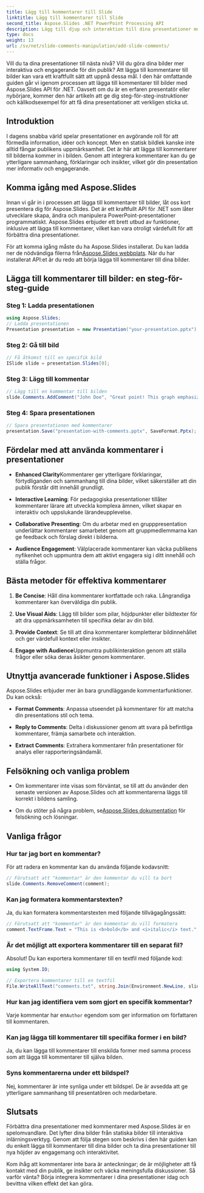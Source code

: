 ```yaml
---
title: Lägg till kommentarer till Slide
linktitle: Lägg till kommentarer till Slide
second_title: Aspose.Slides .NET PowerPoint Processing API
description: Lägg till djup och interaktion till dina presentationer med Aspose.Slides API. Lär dig hur du enkelt integrerar kommentarer i dina bilder med .NET. Förbättra engagemanget och fängsla din publik.
type: docs
weight: 13
url: /sv/net/slide-comments-manipulation/add-slide-comments/
---
```


Vill du ta dina presentationer till nästa nivå? Vill du göra dina bilder mer interaktiva och engagerande för din publik? Att lägga till kommentarer till bilder kan vara ett kraftfullt sätt att uppnå dessa mål. I den här omfattande guiden går vi igenom processen att lägga till kommentarer till bilder med Aspose.Slides API för .NET. Oavsett om du är en erfaren presentatör eller nybörjare, kommer den här artikeln att ge dig steg-för-steg-instruktioner och källkodsexempel för att få dina presentationer att verkligen sticka ut.

## Introduktion

I dagens snabba värld spelar presentationer en avgörande roll för att förmedla information, idéer och koncept. Men en statisk bildlek kanske inte alltid fångar publikens uppmärksamhet. Det är här att lägga till kommentarer till bilderna kommer in i bilden. Genom att integrera kommentarer kan du ge ytterligare sammanhang, förklaringar och insikter, vilket gör din presentation mer informativ och engagerande.

## Komma igång med Aspose.Slides

Innan vi går in i processen att lägga till kommentarer till bilder, låt oss kort presentera dig för Aspose.Slides. Det är ett kraftfullt API för .NET som låter utvecklare skapa, ändra och manipulera PowerPoint-presentationer programmatiskt. Aspose.Slides erbjuder ett brett utbud av funktioner, inklusive att lägga till kommentarer, vilket kan vara otroligt värdefullt för att förbättra dina presentationer.

 För att komma igång måste du ha Aspose.Slides installerat. Du kan ladda ner de nödvändiga filerna från[Aspose.Slides webbplats](https://releases.aspose.com/slides/net/). När du har installerat API:et är du redo att börja lägga till kommentarer till dina bilder.

## Lägga till kommentarer till bilder: en steg-för-steg-guide

### Steg 1: Ladda presentationen

```csharp
using Aspose.Slides;
// Ladda presentationen
Presentation presentation = new Presentation("your-presentation.pptx");
```

### Steg 2: Gå till bild

```csharp
// Få åtkomst till en specifik bild
ISlide slide = presentation.Slides[0];
```

### Steg 3: Lägg till kommentar

```csharp
// Lägg till en kommentar till bilden
slide.Comments.AddComment("John Doe", "Great point! This graph emphasizes the upward trend.", new DateTime(2023, 8, 29));
```

### Steg 4: Spara presentationen

```csharp
// Spara presentationen med kommentarer
presentation.Save("presentation-with-comments.pptx", SaveFormat.Pptx);
```

## Fördelar med att använda kommentarer i presentationer

- **Enhanced Clarity**Kommentarer ger ytterligare förklaringar, förtydliganden och sammanhang till dina bilder, vilket säkerställer att din publik förstår ditt innehåll grundligt.

- **Interactive Learning**: För pedagogiska presentationer tillåter kommentarer lärare att utveckla komplexa ämnen, vilket skapar en interaktiv och uppslukande lärandeupplevelse.

- **Collaborative Presenting**: Om du arbetar med en grupppresentation underlättar kommentarer samarbetet genom att gruppmedlemmarna kan ge feedback och förslag direkt i bilderna.

- **Audience Engagement**: Välplacerade kommentarer kan väcka publikens nyfikenhet och uppmuntra dem att aktivt engagera sig i ditt innehåll och ställa frågor.

## Bästa metoder för effektiva kommentarer

1. **Be Concise**: Håll dina kommentarer kortfattade och raka. Långrandiga kommentarer kan överväldiga din publik.

2. **Use Visual Aids**: Lägg till bilder som pilar, höjdpunkter eller bildtexter för att dra uppmärksamheten till specifika delar av din bild.

3. **Provide Context**: Se till att dina kommentarer kompletterar bildinnehållet och ger värdefull kontext eller insikter.

4. **Engage with Audience**Uppmuntra publikinteraktion genom att ställa frågor eller söka deras åsikter genom kommentarer.

## Utnyttja avancerade funktioner i Aspose.Slides

Aspose.Slides erbjuder mer än bara grundläggande kommentarfunktioner. Du kan också:

- **Format Comments**: Anpassa utseendet på kommentarer för att matcha din presentations stil och tema.

- **Reply to Comments**: Delta i diskussioner genom att svara på befintliga kommentarer, främja samarbete och interaktion.

- **Extract Comments**: Extrahera kommentarer från presentationer för analys eller rapporteringsändamål.

## Felsökning och vanliga problem

- Om kommentarer inte visas som förväntat, se till att du använder den senaste versionen av Aspose.Slides och att kommentarerna läggs till korrekt i bildens samling.

-  Om du stöter på några problem, se[Aspose.Slides dokumentation](https://reference.aspose.com/slides/net/) för felsökning och lösningar.

## Vanliga frågor

### Hur tar jag bort en kommentar?

För att radera en kommentar kan du använda följande kodavsnitt:

```csharp
// Förutsatt att "kommentar" är den kommentar du vill ta bort
slide.Comments.RemoveComment(comment);
```

### Kan jag formatera kommentarstexten?

Ja, du kan formatera kommentarstexten med följande tillvägagångssätt:

```csharp
// Förutsatt att "kommentar" är den kommentar du vill formatera
comment.TextFrame.Text = "This is <b>bold</b> and <i>italic</i> text.";
```

### Är det möjligt att exportera kommentarer till en separat fil?

Absolut! Du kan exportera kommentarer till en textfil med följande kod:

```csharp
using System.IO;

// Exportera kommentarer till en textfil
File.WriteAllText("comments.txt", string.Join(Environment.NewLine, slide.Comments.Select(c => c.Text)));
```

### Hur kan jag identifiera vem som gjort en specifik kommentar?

 Varje kommentar har en`Author` egendom som ger information om författaren till kommentaren.

### Kan jag lägga till kommentarer till specifika former i en bild?

Ja, du kan lägga till kommentarer till enskilda former med samma process som att lägga till kommentarer till själva bilden.

### Syns kommentarerna under ett bildspel?

Nej, kommentarer är inte synliga under ett bildspel. De är avsedda att ge ytterligare sammanhang till presentatören och medarbetare.

## Slutsats

Förbättra dina presentationer med kommentarer med Aspose.Slides är en spelomvandlare. Det lyfter dina bilder från statiska bilder till interaktiva inlärningsverktyg. Genom att följa stegen som beskrivs i den här guiden kan du enkelt lägga till kommentarer till dina bilder och ta dina presentationer till nya höjder av engagemang och interaktivitet.

Kom ihåg att kommentarer inte bara är anteckningar; de är möjligheter att få kontakt med din publik, ge insikter och väcka meningsfulla diskussioner. Så varför vänta? Börja integrera kommentarer i dina presentationer idag och bevittna vilken effekt det kan göra.